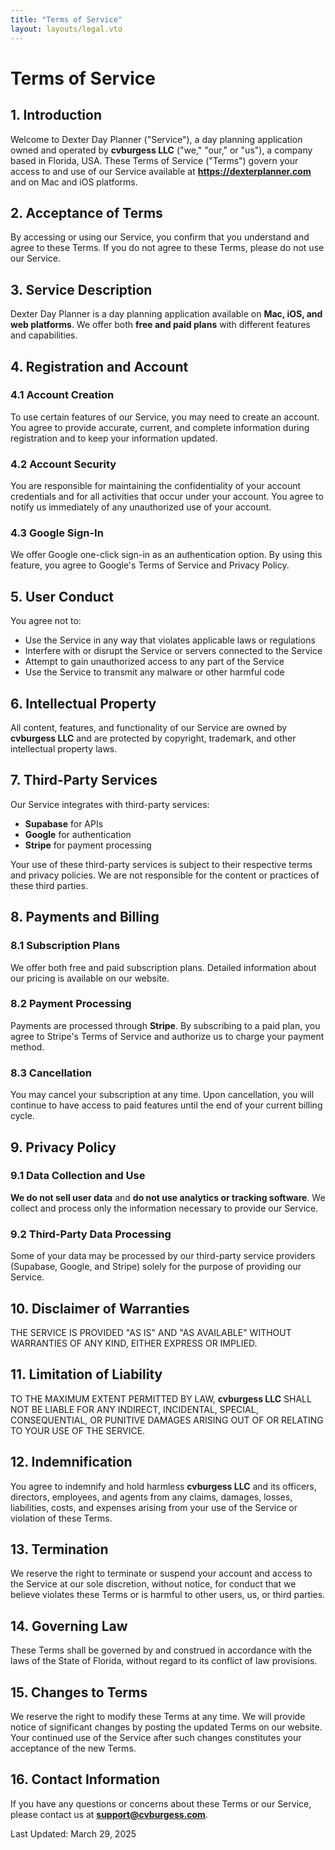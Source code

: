 ```yaml
---
title: "Terms of Service"
layout: layouts/legal.vto
---
```


# Terms of Service

## 1. Introduction

Welcome to Dexter Day Planner ("Service"), a day planning application owned and
operated by **cvburgess LLC** ("we," "our," or "us"), a company based in
Florida, USA. These Terms of Service ("Terms") govern your access to and use of
our Service available at **https://dexterplanner.com** and on Mac and iOS
platforms.

## 2. Acceptance of Terms

By accessing or using our Service, you confirm that you understand and agree to
these Terms. If you do not agree to these Terms, please do not use our Service.

## 3. Service Description

Dexter Day Planner is a day planning application available on **Mac, iOS, and
web platforms**. We offer both **free and paid plans** with different features
and capabilities.

## 4. Registration and Account

### 4.1 Account Creation

To use certain features of our Service, you may need to create an account. You
agree to provide accurate, current, and complete information during registration
and to keep your information updated.

### 4.2 Account Security

You are responsible for maintaining the confidentiality of your account
credentials and for all activities that occur under your account. You agree to
notify us immediately of any unauthorized use of your account.

### 4.3 Google Sign-In

We offer Google one-click sign-in as an authentication option. By using this
feature, you agree to Google's Terms of Service and Privacy Policy.

## 5. User Conduct

You agree not to:

- Use the Service in any way that violates applicable laws or regulations
- Interfere with or disrupt the Service or servers connected to the Service
- Attempt to gain unauthorized access to any part of the Service
- Use the Service to transmit any malware or other harmful code

## 6. Intellectual Property

All content, features, and functionality of our Service are owned by **cvburgess
LLC** and are protected by copyright, trademark, and other intellectual property
laws.

## 7. Third-Party Services

Our Service integrates with third-party services:

- **Supabase** for APIs
- **Google** for authentication
- **Stripe** for payment processing

Your use of these third-party services is subject to their respective terms and
privacy policies. We are not responsible for the content or practices of these
third parties.

## 8. Payments and Billing

### 8.1 Subscription Plans

We offer both free and paid subscription plans. Detailed information about our
pricing is available on our website.

### 8.2 Payment Processing

Payments are processed through **Stripe**. By subscribing to a paid plan, you
agree to Stripe's Terms of Service and authorize us to charge your payment
method.

### 8.3 Cancellation

You may cancel your subscription at any time. Upon cancellation, you will
continue to have access to paid features until the end of your current billing
cycle.

## 9. Privacy Policy

### 9.1 Data Collection and Use

**We do not sell user data** and **do not use analytics or tracking software**.
We collect and process only the information necessary to provide our Service.

### 9.2 Third-Party Data Processing

Some of your data may be processed by our third-party service providers
(Supabase, Google, and Stripe) solely for the purpose of providing our Service.

## 10. Disclaimer of Warranties

THE SERVICE IS PROVIDED "AS IS" AND "AS AVAILABLE" WITHOUT WARRANTIES OF ANY
KIND, EITHER EXPRESS OR IMPLIED.

## 11. Limitation of Liability

TO THE MAXIMUM EXTENT PERMITTED BY LAW, **cvburgess LLC** SHALL NOT BE LIABLE
FOR ANY INDIRECT, INCIDENTAL, SPECIAL, CONSEQUENTIAL, OR PUNITIVE DAMAGES
ARISING OUT OF OR RELATING TO YOUR USE OF THE SERVICE.

## 12. Indemnification

You agree to indemnify and hold harmless **cvburgess LLC** and its officers,
directors, employees, and agents from any claims, damages, losses, liabilities,
costs, and expenses arising from your use of the Service or violation of these
Terms.

## 13. Termination

We reserve the right to terminate or suspend your account and access to the
Service at our sole discretion, without notice, for conduct that we believe
violates these Terms or is harmful to other users, us, or third parties.

## 14. Governing Law

These Terms shall be governed by and construed in accordance with the laws of
the State of Florida, without regard to its conflict of law provisions.

## 15. Changes to Terms

We reserve the right to modify these Terms at any time. We will provide notice
of significant changes by posting the updated Terms on our website. Your
continued use of the Service after such changes constitutes your acceptance of
the new Terms.

## 16. Contact Information

If you have any questions or concerns about these Terms or our Service, please
contact us at **support@cvburgess.com**.

Last Updated: March 29, 2025

